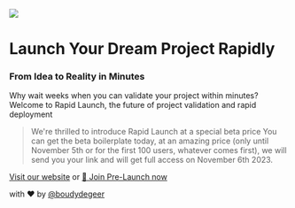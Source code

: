 
![](https://cdn.rapidlaunch.it/images/github.png)

# Launch Your Dream Project Rapidly
### From Idea to Reality in Minutes

Why wait weeks when you can validate your project within minutes? Welcome to Rapid Launch, the future of project validation and rapid deployment

> We're thrilled to introduce Rapid Launch at a special beta price 
> You can get the beta boilerplate today, at an amazing price (only until November 5th or for the first 100 users, whatever comes first), 
> we will send you your link and will get full access on 
> November 6th 2023.

[Visit our website](https://rapidlaunch.it)
or
[🚀 Join Pre-Launch now](https://rapidlaunch.it/checkout?price_id=price_1O1pSIKiDEDPzMfO9U1uJElj&coupon_id=EARLYBIRD)


with ❤️ by [@boudydegeer](https://twitter.com/boudydegeer)
